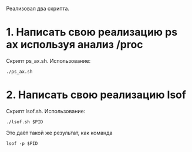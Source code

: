 Реализовал два скрипта. 

# 1. Написать свою реализацию ps ax используя анализ /proc

Скрипт ps_ax.sh. Использование: 

```
./ps_ax.sh
```

# 2. Написать свою реализацию lsof

Скрипт lsof.sh. Использование: 
```
./lsof.sh $PID
```
Это даёт такой же результат, как команда 
```
lsof -p $PID
``` 
